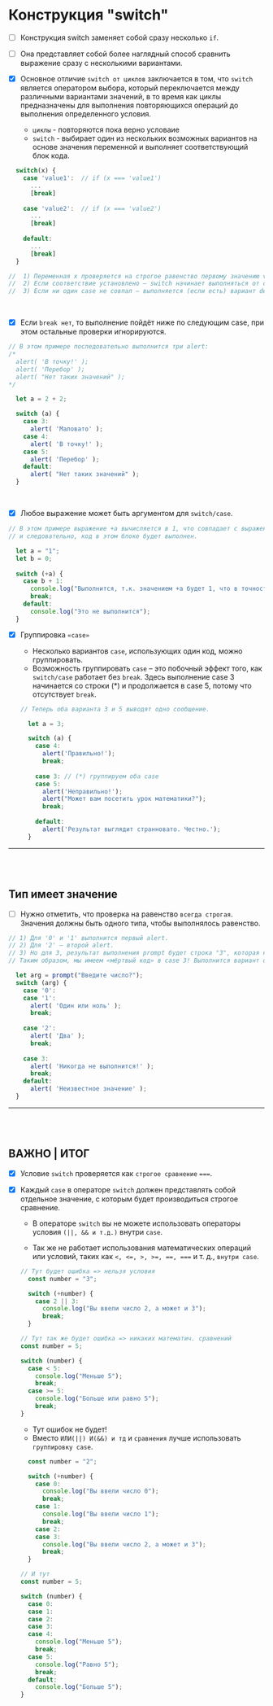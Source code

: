 # Конструкция "switch"

- [ ] Конструкция switch заменяет собой сразу несколько `if`.
  
- [ ] Она представляет собой более наглядный способ сравнить выражение сразу с несколькими вариантами.

- [x] Основное отличие `switch от циклов` заключается в том, что `switch` является оператором выбора, который переключается между различными вариантами значений, в то время как циклы предназначены для выполнения повторяющихся операций до выполнения определенного условия.
  + `циклы` - повторяются пока верно условаие
  + `switch` - выбирает один из нескольких возможных вариантов на основе значения переменной и выполняет соответствующий блок кода.

```javascript
  switch(x) {
    case 'value1':  // if (x === 'value1')
      ...
      [break]
  
    case 'value2':  // if (x === 'value2')
      ...
      [break]
  
    default:
      ...
      [break]
  }

//  1) Переменная x проверяется на строгое равенство первому значению value1, затем второму value2 и так далее.
//  2) Если соответствие установлено – switch начинает выполняться от соответствующей директивы case и далее, до ближайшего break (или до конца switch).
//  3) Если ни один case не совпал – выполняется (если есть) вариант default.
```

<br>

- [x] Если `break нет`, то выполнение пойдёт ниже по следующим case, при этом остальные проверки игнорируются.

```javascript
// В этом примере последовательно выполнится три alert:
/*
  alert( 'В точку!' );
  alert( 'Перебор' );
  alert( "Нет таких значений" );
*/

  let a = 2 + 2;

  switch (a) {
    case 3:
      alert( 'Маловато' );
    case 4:
      alert( 'В точку!' );
    case 5:
      alert( 'Перебор' );
    default:
      alert( "Нет таких значений" );
  }
```

<br>

- [x] Любое выражение может быть аргументом для `switch/case`.

```javascript
// В этом примере выражение +a вычисляется в 1, что совпадает с выражением b + 1 в case,
// и следовательно, код в этом блоке будет выполнен.

  let a = "1";
  let b = 0;
  
  switch (+a) {
    case b + 1:
      console.log("Выполнится, т.к. значением +a будет 1, что в точности равно b+1");
      break;
    default:
      console.log("Это не выполнится");
  }
```

- [x] Группировка `«case»`

    + Несколько вариантов `case`, использующих один код, можно группировать.
    + Возможность группировать `case` – это побочный эффект того, как `switch/case` работает без `break`. Здесь выполнение case 3 начинается со строки (*) и продолжается в case 5, потому что отсутствует `break`.
     
    ```javascript
    // Теперь оба варианта 3 и 5 выводят одно сообщение.
    
      let a = 3;

      switch (a) {
        case 4:
          alert('Правильно!');
          break;
      
        case 3: // (*) группируем оба case
        case 5:
          alert('Неправильно!');
          alert("Может вам посетить урок математики?");
          break;
      
        default:
          alert('Результат выглядит странновато. Честно.');
      }
    ```

<hr>
<br>
<br>

<h2>Тип имеет значение</h2>

- [ ] Нужно отметить, что проверка на равенство `всегда строгая`. Значения должны быть одного типа, чтобы выполнялось равенство.

```javascript
// 1) Для '0' и '1' выполнится первый alert.
// 2) Для '2' – второй alert.
// 3) Но для 3, результат выполнения prompt будет строка "3", которая не соответствует строгому равенству === с числом 3.
// Таким образом, мы имеем «мёртвый код» в case 3! Выполнится вариант default.

  let arg = prompt("Введите число?");
  switch (arg) {
    case '0':
    case '1':
      alert( 'Один или ноль' );
      break;
  
    case '2':
      alert( 'Два' );
      break;
  
    case 3:
      alert( 'Никогда не выполнится!' );
      break;
    default:
      alert( 'Неизвестное значение' );
  }
```

<hr>
<br>
<br>

<h2>ВАЖНО | ИТОГ</h2>

- [x] Условие `switch` проверяется как `строгое сравнение` `===`.

- [x] Каждый `case` в операторе `switch` должен представлять собой отдельное значение, с которым будет производиться строгое сравнение.
      
    + В операторе `switch` вы не можете использовать операторы условия `(||, && и т.д.)` внутри `case`. 

    + Так же не работает использования математических операций или условий, таких как `<, <=, >, >=, ==, ===` и т. д., `внутри case`.
     
    ```javascript
    // Тут будет ошибка => нельзя условия
      const number = "3";

      switch (+number) {
        case 2 || 3:
          console.log("Вы ввели число 2, а может и 3");
          break;
      }

  // Тут так же будет ошибка => никаких математич. сравнений
    const number = 5;

    switch (number) {
      case < 5:
        console.log("Меньше 5");
        break;
      case >= 5:
        console.log("Больше или равно 5");
        break;
    }
    ```

  + Тут ошибок не будет!
  + Вместо `ИЛИ(||) И(&&) и тд` и `сравнения` лучше использовать `группировку case`.
     
  ```javascript
    const number = "2";

    switch (+number) {
      case 0:
        console.log("Вы ввели число 0");
        break;
      case 1:
        console.log("Вы ввели число 1");
        break;
      case 2:
      case 3:
        console.log("Вы ввели число 2, а может и 3");
        break;
    }

  // И тут
  const number = 5;

  switch (number) {
    case 0:
    case 1:
    case 2:
    case 3:
    case 4:
      console.log("Меньше 5");
      break;
    case 5:
      console.log("Равно 5");
      break;
    default:
      console.log("Больше 5");
  }
  ```
